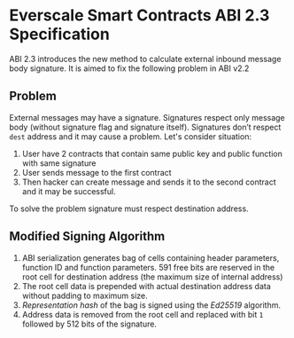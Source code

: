# Everscale Smart Contracts ABI 2.3 Specification

ABI 2.3 introduces the new method to calculate external inbound message body signature. It is aimed to fix the following problem in ABI v2.2

## Problem
External messages may have a signature. Signatures respect only message body (without signature flag and signature itself). Signatures don’t respect `dest` address and it may cause a problem. Let's consider situation:

1. User have 2 contracts that contain same public key and public function with same signature
2. User sends message to the first contract
3. Then hacker can create message and sends it to the second contract and it may be successful.

To solve the problem signature must respect destination address.

## Modified Signing Algorithm

1. ABI serialization generates bag of cells containing header parameters, function ID and function parameters.
   591 free bits are reserved in the root cell for destination address (the maximum size of internal address)
2. The root cell data is prepended with actual destination address data without padding to maximum size.
3. *Representation hash* of the bag is signed using the *Ed25519* algorithm.
4. Address data is removed from the root cell and replaced with bit `1` followed by 512 bits of the signature.

